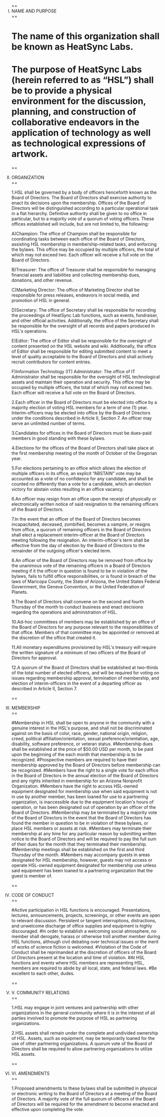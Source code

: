 <ol style="list-style-type:upper-roman">
== <li>NAME AND PURPOSE</li> ==

# The name of this organization shall be known as HeatSync Labs.
# The purpose of HeatSync Labs (herein referred to as “HSL”) shall be to provide a physical environment for the discussion, planning, and construction of collaborative endeavors in the application of technology as well as technological expressions of artwork.

== <li>ORGANIZATION</li> ==

1.HSL shall be governed by a body of officers henceforth known as the Board of Directors.  The Board of Directors shall exercise authority to enact its decisions upon the membership.  Offices of the Board of Directors will be distinguished according to a particular operational task in a flat hierarchy.  Definitive authority shall be given to no office in particular, but to a majority vote of a quorum of voting officers. These offices established will include, but are not limited to, the following:

A)Champion: The office of Champion shall be responsible for coordinating tasks between each office of the Board of Directors, assisting HSL membership in membership-related tasks, and enforcing the bylaws.  This office may be occupied by multiple officers, the total of which may not exceed two.  Each officer will receive a full vote on the Board of Directors.

B)Treasurer: The office of Treasurer shall be responsible for managing financial assets and liabilities and collecting membership dues, donations, and other revenue.

C)Marketing Director: The office of Marketing Director shall be responsible for press releases, endeavors in social media, and promotion of HSL in general.

D)Secretary: The office of Secretary shall be responsible for recording the proceedings of HeatSync Lab functions, such as events, fundraiser, and other official activities.  Additionally, the office of the Secretary shall be responsible for the oversight of all records and papers produced in HSL's operations.

E)Editor: The office of Editor shall be responsible for the oversight of content presented on the HSL website and wiki.  Additionally, the office of Editor shall be responsible for editing submitted content to meet a level of quality acceptable to the Board of Directors and shall actively recruit contributors for content entries.

F)Information Technology (IT) Administrator: The office of IT Administrator shall be responsible for the oversight of HSL technological assets and maintain their operation and security.  This office may be occupied by multiple officers, the total of which may not exceed two.  Each officer will receive a full vote on the Board of Directors.

2.Each officer in the Board of Directors must be elected into office by a majority election of voting HSL members for a term of one (1) year.  Interim-officers may be elected into office by the Board of Directors under the conditions described in Article II, Section 7.  An officer may serve an unlimited number of terms.

3.Candidates for offices in the Board of Directors must be dues-paid members in good standing with these bylaws.

4.Elections for the offices of the Board of Directors shall take place at the first membership meeting of the month of October of the Gregorian year.

5.For elections pertaining to an office which allows the election of multiple officers in its office, an explicit “ABSTAIN” vote may be accounted as a vote of no confidence for any candidate, and shall be counted no differently than a vote for a candidate, which an election victory for abstain votes resulting in an office vacancy.

6.An officer may resign from an office upon the receipt of physically or electronically written notice of said resignation to the remaining officers of the Board of Directors.

7.In the event that an officer of the Board of Directors becomes incapacitated, deceased, zombified, becomes a vampire, or resigns from office, a quorum of remaining officers in the Board of Directors shall elect a replacement interim-officer at the Board of Directors meeting following the resignation.  An interim-officer's term shall be effective from the day of election by the Board of Directors to the remainder of the outgoing officer's elected term.

8.An officer of the Board of Directors may be removed from office by the unanimous vote of the  remaining officers in a Board of Directors meeting if it the officer in question is found to be in violation of the bylaws, fails to fulfill office responsibilities, or is found in breach of the laws of Maricopa County, the State of Arizona, the United States Federal Government, the Geneva Convention, or the United Federation of Planets.

9.The Board of Directors shall convene on the second and fourth Thursday of the month to conduct business and enact decisions regarding the operations and administration of HSL.

10.Ad-hoc committees of members may be established by an office of the Board of Directors for any purpose relevant to the responsibilities of that office.  Members of that committee may be appointed or removed at the discretion of the office that created it.

11.All monetary expenditures provisioned by HSL's treasury will require the written signature of a minimum of two officers of the Board of Directors for approval.

12.A quorum of the Board of Directors shall be established at two-thirds of the total number of elected officers, and will be required for voting on issues regarding membership approval, termination of membership, and election of interim-officers in the event of a departing officer as described in Article II, Section 7.

== <li>MEMBERSHIP</li> ==

#Membership in HSL shall be open to anyone in the community with a genuine interest in the HSL's purpose, and shall not be discriminated against on the basis of color, race, gender, national origin, religion, creed, political affiliation/orientation, sexual preference/orientation, age, disability, software preference, or veteran status.
#Membership dues shall be established at the price of $50.00 USD per month, to be paid upon the beginning of the each month that membership is to be recognized.
#Prospective members are required to have their membership approved by the Board of Directors before membership can be recognized.
#Members have the right to a single vote for each office in the Board of Directors in the annual election of the Board of Directors and  any rights inherited in membership for an Arizona Nonprofit Organization.
#Members have the right to access HSL-owned equipment designated for membership use when said equipment is not in use by another member, has been loaned for use to a partnering organization, is inaccessible due to the equipment location's hours of operation, or has been designated out of operation by an officer of the Board of Directors.
#Membership may be terminated by a majority vote of the Board of Directors in the event that the Board of Directors has found the member in question to be in violation of these bylaws, or place HSL members or assets at risk.
#Members may terminate their membership at any time for any particular reason by submitting written notice to the Board of Directors and will be required to pay the full sum of their dues for the month that they terminated their membership.
#Membership meetings shall be established on the first and third Thursday of the month.
#Members may accompany guests in areas designated for HSL membership, however, guests may not access or operate HSL-owned equipment designated for membership use unless said equipment has been loaned to a partnering organization that the guest is member of.

== <li>CODE OF CONDUCT</li> ==

#Active participation in HSL functions is encouraged.  Presentations, lectures, announcements, projects, screenings, or other events are open to relevant discussion. Persistent or tangent interruptions, distractions, and unwelcome discharge of office supplies and equipment is highly discouraged.
#In order to establish a welcoming social atmosphere, no member shall derogate, harass or otherwise troll another member during HSL functions, although civil debating over technical issues or the merit of works of science fiction is welcomed.
#Violation of the Code of Conduct shall be reprimanded at the discretion of officers of the Board of Directors present at the location and time of violation.
#At HSL functions and events where HSL members are representing HSL, members are required to abide by all local, state, and federal laws.
#Be excellent to each other, dudes.

== <li>V. COMMUNITY RELATIONS</li> ==

1.HSL may engage in joint ventures and partnership with other organizations in the general community where it is in the interest of all parties involved to promote the purpose of HSL as partnering organizations.

2.HSL assets shall remain under the complete and undivided ownership of HSL.  Assets, such as equipment, may be temporarily loaned for the use of other partnering organizations.  A quorum vote of the Board of Directors shall be required to allow partnering organizations to utilize HSL assets.

== <li>VI. AMENDMENTS</li> ==

1.Proposed amendments to these bylaws shall be submitted in physical or electronic writing to the Board of Directors at a meeting of the Board of Directors.  A majority vote of the full quorum of officers of the Board of Directors will be required for the amendment to become enacted and effective upon completing the vote.
</ol>